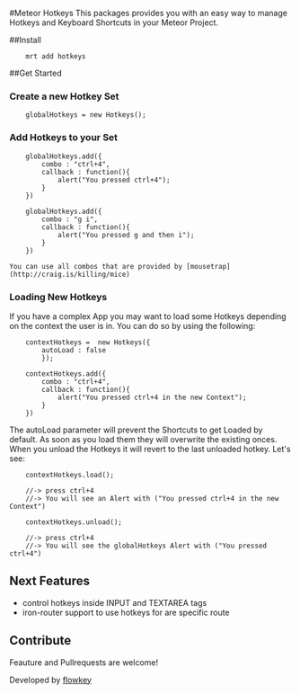 #Meteor Hotkeys
This packages provides you with an easy way to manage Hotkeys and Keyboard Shortcuts in your Meteor Project.

##Install

		mrt add hotkeys

##Get Started

### Create a new Hotkey Set

		globalHotkeys = new Hotkeys();

### Add Hotkeys to your Set

		globalHotkeys.add({
			combo : "ctrl+4",
			callback : function(){
				alert("You pressed ctrl+4");
			}
		})

		globalHotkeys.add({
			combo : "g i",
			callback : function(){
				alert("You pressed g and then i");
			}
		})

	You can use all combos that are provided by [mousetrap](http://craig.is/killing/mice)

### Loading New Hotkeys
If you have a complex App you may want to load some Hotkeys depending on the context the user is in.
You can do so by using the following:

		contextHotkeys =  new Hotkeys({
			autoLoad : false
			});

		contextHotkeys.add({
			combo : "ctrl+4",
			callback : function(){
				alert("You pressed ctrl+4 in the new Context");
			}
		})

The autoLoad parameter will prevent the Shortcuts to get Loaded by default.
As soon as you load them they will overwrite the existing onces. When you unload the Hotkeys it will revert to the last unloaded hotkey.
Let's see: 

		contextHotkeys.load();

		//-> press ctrl+4
		//-> You will see an Alert with ("You pressed ctrl+4 in the new Context")

		contextHotkeys.unload();

		//-> press ctrl+4
		//-> You will see the globalHotkeys Alert with ("You pressed ctrl+4")



## Next Features
* control hotkeys inside INPUT and TEXTAREA tags
* iron-router support to use hotkeys for are specific route



## Contribute
Feauture and Pullrequests are welcome!


Developed by [flowkey](//:www.flowkey.com)

